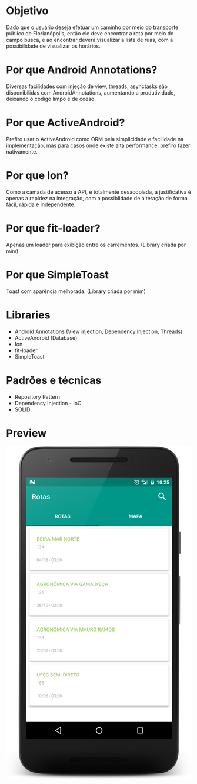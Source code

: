 Objetivo
======

Dado que o usuário deseja efetuar um caminho por meio do transporte público de Florianópolis, 
então ele deve encontrar a rota por meio do campo busca, e ao encontrar deverá visualizar a lista
de ruas, com a possibilidade de visualizar os horários.

Por que Android Annotations?
========

Diversas facilidades com injeção de view, threads, asynctasks são disponibilidas com AndroidAnnotations, 
aumentando a produtividade, deixando o código limpo e de coeso.

Por que ActiveAndroid?
=======

Prefiro usar o ActiveAndroid como ORM pela simplicidade e facilidade na implementação, mas para casos onde
existe alta performance, prefiro fazer nativamente.

Por que Ion?
======

Como a camada de acesso a API, é totalmente desacoplada, a justificativa é apenas a rapidez na integração,
com a possiblidade de alteração de forma fácil, rápida e independente.

Por que fit-loader?
======

Apenas um loader para exibição entre os carrementos. (Library criada por mim)

Por que SimpleToast
=======

Toast com aparência melhorada. (Library criada por mim)

Libraries 
======

- Android Annotations (View injection, Dependency Injection, Threads)
- ActiveAndroid (Database)
- Ion
- fit-loader
- SimpleToast

Padrões e técnicas
======

- Repository Pattern
- Dependency Injection - IoC
- SOLID

Preview
======

![](https://raw.githubusercontent.com/Pierry/Challenge/arc-challenge/app/src/art/device-2016-08-12-102605.png)
